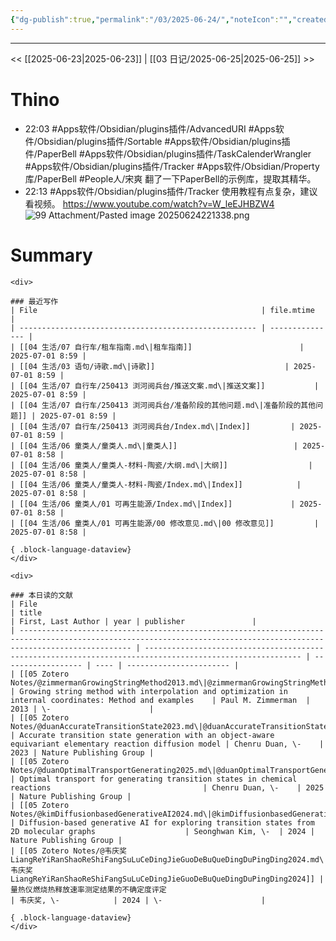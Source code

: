 ```yaml
---
{"dg-publish":true,"permalink":"/03/2025-06-24/","noteIcon":"","created":"2025-01-31T00:35","updated":"2025-07-01T13:38"}
---
```



---
<< [[2025-06-23\|2025-06-23]]  |  [[03 日记/2025-06-25\|2025-06-25]]  >>

# Thino
- 22:03 
    #Apps软件/Obsidian/plugins插件/AdvancedURI
    #Apps软件/Obsidian/plugins插件/Sortable
    #Apps软件/Obsidian/plugins插件/PaperBell
    #Apps软件/Obsidian/plugins插件/TaskCalenderWrangler
    #Apps软件/Obsidian/plugins插件/Tracker
    #Apps软件/Obsidian/Property库/PaperBell
    #People人/宋爽
    翻了一下PaperBell的示例库，提取其精华。 
- 22:13 
    #Apps软件/Obsidian/plugins插件/Tracker 
    使用教程有点复杂，建议看视频。 https://www.youtube.com/watch?v=W_leEJHBZW4
    ![99 Attachment/Pasted image 20250624221338.png](/img/user/99%20Attachment/Pasted%20image%2020250624221338.png) 

# Summary

````ad-flex
<div>

### 最近写作
| File                                                  | file.mtime      |
| ----------------------------------------------------- | --------------- |
| [[04 生活/07 自行车/租车指南.md\|租车指南]]                        | 2025-07-01 8:59 |
| [[04 生活/03 语句/诗歌.md\|诗歌]]                             | 2025-07-01 8:59 |
| [[04 生活/07 自行车/250413 浏河阅兵台/推送文案.md\|推送文案]]           | 2025-07-01 8:59 |
| [[04 生活/07 自行车/250413 浏河阅兵台/准备阶段的其他问题.md\|准备阶段的其他问题]] | 2025-07-01 8:59 |
| [[04 生活/07 自行车/250413 浏河阅兵台/Index.md\|Index]]         | 2025-07-01 8:59 |
| [[04 生活/06 童类人/童类人.md\|童类人]]                          | 2025-07-01 8:58 |
| [[04 生活/06 童类人/童类人-材料-陶瓷/大纲.md\|大纲]]                  | 2025-07-01 8:58 |
| [[04 生活/06 童类人/童类人-材料-陶瓷/Index.md\|Index]]            | 2025-07-01 8:58 |
| [[04 生活/06 童类人/01 可再生能源/Index.md\|Index]]             | 2025-07-01 8:58 |
| [[04 生活/06 童类人/01 可再生能源/00 修改意见.md\|00 修改意见]]         | 2025-07-01 8:58 |

{ .block-language-dataview}
</div>

<div>

### 本日读的文献
| File                                                                                                                                                                  | title                                                                                                     | First, Last Author | year | publisher               |
| --------------------------------------------------------------------------------------------------------------------------------------------------------------------- | --------------------------------------------------------------------------------------------------------- | ------------------ | ---- | ----------------------- |
| [[05 Zotero Notes/@zimmermanGrowingStringMethod2013.md\|@zimmermanGrowingStringMethod2013]]                                                                           | Growing string method with interpolation and optimization in internal coordinates: Method and examples    | Paul M. Zimmerman  | 2013 | \-                      |
| [[05 Zotero Notes/@duanAccurateTransitionState2023.md\|@duanAccurateTransitionState2023]]                                                                             | Accurate transition state generation with an object-aware equivariant elementary reaction diffusion model | Chenru Duan, \-    | 2023 | Nature Publishing Group |
| [[05 Zotero Notes/@duanOptimalTransportGenerating2025.md\|@duanOptimalTransportGenerating2025]]                                                                       | Optimal transport for generating transition states in chemical reactions                                  | Chenru Duan, \-    | 2025 | Nature Publishing Group |
| [[05 Zotero Notes/@kimDiffusionbasedGenerativeAI2024.md\|@kimDiffusionbasedGenerativeAI2024]]                                                                         | Diffusion-based generative AI for exploring transition states from 2D molecular graphs                    | Seonghwan Kim, \-  | 2024 | Nature Publishing Group |
| [[05 Zotero Notes/@韦庆奖LiangReYiRanShaoReShiFangSuLuCeDingJieGuoDeBuQueDingDuPingDing2024.md\|@韦庆奖LiangReYiRanShaoReShiFangSuLuCeDingJieGuoDeBuQueDingDuPingDing2024]] | 量热仪燃烧热释放速率测定结果的不确定度评定                                                                                     | 韦庆奖, \-            | 2024 | \-                      |

{ .block-language-dataview}
</div>
````
